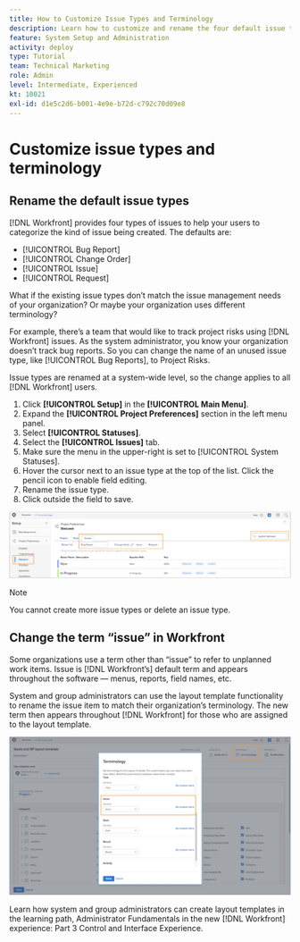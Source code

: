 ```yaml
---
title: How to Customize Issue Types and Terminology
description: Learn how to customize and rename the four default issue types in Adobe Workfront to suit your organization's needs.
feature: System Setup and Administration
activity: deploy
type: Tutorial
team: Technical Marketing
role: Admin
level: Intermediate, Experienced
kt: 10021
exl-id: d1e5c2d6-b001-4e9e-b72d-c792c70d09e8
---
```

# Customize issue types and terminology

## Rename the default issue types

[!DNL Workfront] provides four types of issues to help your users to categorize the kind of issue being created. The defaults are:

* [!UICONTROL Bug Report]
* [!UICONTROL Change Order]
* [!UICONTROL Issue]
* [!UICONTROL Request]

What if the existing issue types don’t match the issue management needs of your organization? Or maybe your organization uses different terminology?

For example, there’s a team that would like to track project risks using [!DNL Workfront] issues. As the system administrator, you know your organization doesn’t track bug reports. So you can change the name of an unused issue type, like [!UICONTROL Bug Reports], to Project Risks.

Issue types are renamed at a system-wide level, so the change applies to all [!DNL Workfront] users.

1. Click **[!UICONTROL Setup]** in the **[!UICONTROL Main Menu]**.
1. Expand the **[!UICONTROL Project Preferences]** section in the left menu panel.
1. Select **[!UICONTROL Statuses]**.
1. Select the **[!UICONTROL Issues]** tab.
1. Make sure the menu in the upper-right is set to [!UICONTROL System Statuses].
1. Hover the cursor next to an issue type at the top of the list. Click the pencil icon to enable field editing.
1. Rename the issue type.
1. Click outside the field to save.

![[!UICONTROL Issues] tab of the [!UICONTROL Statuses] page in [!UICONTROL Setup]](assets/admin-fund-issue-types.png)

>[!NOTE]
>
>You cannot create more issue types or delete an issue type.

<!---
learn more URLs
Customize default issue types
--->

## Change the term “issue” in Workfront

Some organizations use a term other than “issue” to refer to unplanned work items. Issue is [!DNL Workfront’s] default term and appears throughout the software — menus, reports, field names, etc.

System and group administrators can use the layout template functionality to rename the issue item to match their organization’s terminology. The new term then appears throughout [!DNL Workfront] for those who are assigned to the layout template.

![[!UICONTROL Terminology] window with [!UICONTROL Issue] highlighted](assets/admin-fund-issue-custom-terminology.png)

<!---
paragraph below needs a hyperlink
--->

Learn how system and group administrators can create layout templates in the learning path, Administrator Fundamentals in the new [!DNL Workfront] experience: Part 3 Control and Interface Experience.

<!---
learn more URLs
Create and manage layout templates
--->
